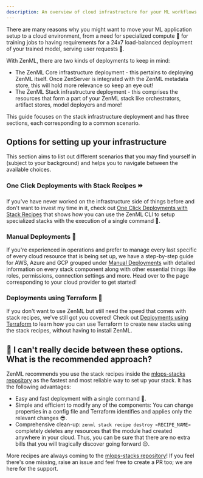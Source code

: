 ```yaml
---
description: An overview of cloud infrastructure for your ML workflows
---
```


There are many reasons why you might want to move your ML application setup to a cloud environment, from a need for specialized compute 💪 for training jobs to having requirements for a 24x7 load-balanced deployment of your trained model, serving user requests 🚀. 

With ZenML, there are two kinds of deployments to keep in mind:
- The ZenML Core infrastructure deployment - this pertains to deploying ZenML itself. Once ZenServer is integrated with the ZenML metadata store, this will hold more relevance so keep an eye out!
- The ZenML Stack infrastructure deployment - this comprises the resources that form a part of your ZenML stack like orchestrators, artifact stores, model deployers and more!

This guide focuses on the stack infrastructure deployment and has three sections, each corresponding to a common scenario.

## Options for setting up your infrastructure

This section aims to list out different scenarios that you may find yourself in (subject to your background) and helps you to navigate between the available choices.

### One Click Deployments with Stack Recipes ⏩

If you've have never worked on the infrastructure side of things before and don't want to invest my time in it, check out [One Click Deployments with Stack Recipes](./stack-recipes.md) that shows how you can use the ZenML CLI to setup specialized stacks with the execution of a single command 🚀.

### Manual Deployments 👷

If you're experienced in operations and prefer to manage every last specific of every cloud resource that is being set up, we have a step-by-step guide for AWS, Azure and GCP grouped under [Manual Deployments](./manual-deployments/) with detailed information on every stack component along with other essential things like roles, permissions, connection settings and more. Head over to the page corresponding to your cloud provider to get started!

### Deployments using Terraform 🙅

If you don't want to use ZenML but still need the speed that comes with stack recipes,
we've still got you covered! Check out [Deployments using Terraform](./deploy-terraform.md) to learn how you can use Terraform to create new stacks using the stack recipes, without having to install ZenML.

## 🙆 I can't really decide between these options. What is the recommended approach?
ZenML recommends you use the stack recipes inside the [mlops-stacks repository](https://github.com/zenml-io/mlops-stacks) as the fastest and most reliable way to set up your stack. It has the following advantages:
- Easy and fast deployment with a single command 🤯.
- Simple and efficient to modify any of the components: You can change properties in a config file and Terraform identifies and applies only the relevant changes 😎.
- Comprehensive clean-up: `zenml stack recipe destroy <RECIPE_NAME>` completely deletes any resources that the module had created anywhere in your cloud. Thus, you can be sure that there are no extra bills that you will tragically discover going forward 😉.

More recipes are always coming to the [mlops-stacks repository](https://github.com/zenml-io/mlops-stacks)! If you feel there's one missing, raise an issue and feel free to create a PR too; we are here for the support.
